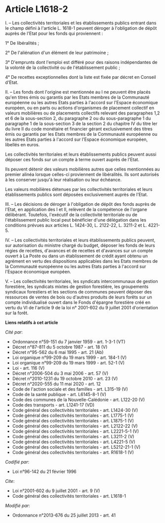# Article L1618-2

I. – Les collectivités territoriales et les établissements publics entrant dans le champ défini à l'article L. 1618-1 peuvent
déroger à l'obligation de dépôt auprès de l'Etat pour les fonds qui proviennent :

1° De libéralités ;

2° De l'aliénation d'un élément de leur patrimoine ;

3° D'emprunts dont l'emploi est différé pour des raisons indépendantes de la volonté de la collectivité ou de l'établissement
public ;

4° De recettes exceptionnelles dont la liste est fixée par décret en Conseil d'Etat.

II. – Les fonds dont l'origine est mentionnée au I ne peuvent être placés qu'en titres émis ou garantis par les Etats membres
de la Communauté européenne ou les autres Etats parties à l'accord sur l'Espace économique européen, ou en parts ou actions
d'organismes de placement collectif en valeurs mobilières ou de placements collectifs relevant des paragraphes 1,2 et 6 de la
sous-section 2, du paragraphe 2 ou du sous-paragraphe 1 du paragraphe 1 de la sous-section 3 de la section 2 du chapitre IV
du titre Ier du livre II du code monétaire et financier gérant exclusivement des titres émis ou garantis par les Etats
membres de la Communauté européenne ou les autres Etats parties à l'accord sur l'Espace économique européen, libellés en
euros.

Les collectivités territoriales et leurs établissements publics peuvent aussi déposer ces fonds sur un compte à terme ouvert
auprès de l'Etat.

Ils peuvent détenir des valeurs mobilières autres que celles mentionnées au premier alinéa lorsque celles-ci proviennent de
libéralités. Ils sont autorisés à les conserver jusqu'à leur réalisation ou leur échéance.

Les valeurs mobilières détenues par les collectivités territoriales et leurs établissements publics sont déposées
exclusivement auprès de l'Etat.

III. – Les décisions de déroger à l'obligation de dépôt des fonds auprès de l'Etat, en application des I et II, relèvent de
la compétence de l'organe délibérant. Toutefois, l'exécutif de la collectivité territoriale ou de l'établissement public
local peut bénéficier d'une délégation dans les conditions prévues aux articles L. 1424-30, L. 2122-22, L. 3211-2 et L.
4221-5.

IV. – Les collectivités territoriales et leurs établissements publics peuvent, sur autorisation du ministre chargé du budget,
déposer les fonds de leurs régies de recettes, d'avances et de recettes et d'avances sur un compte ouvert à La Poste ou dans
un établissement de crédit ayant obtenu un agrément en vertu des dispositions applicables dans les Etats membres de la
Communauté européenne ou les autres Etats parties à l'accord sur l'Espace économique européen.

V. – Les collectivités territoriales, les syndicats intercommunaux de gestion forestière, les syndicats mixtes de gestion
forestière, les groupements syndicaux forestiers et les sections de communes peuvent déposer des ressources de ventes de bois
ou d'autres produits de leurs forêts sur un compte individualisé ouvert dans le Fonds d'épargne forestière créé en vertu du
VI de l'article 9 de la loi n° 2001-602 du 9 juillet 2001 d'orientation sur la forêt.

**Liens relatifs à cet article**

_Cité par_:

  - Ordonnance n°59-151 du 7 janvier 1959 - art. 1-3-1 (VT)
  - Décret n°87-811 du 5 octobre 1987 - art. 18 (V)
  - Décret n°95-562 du 6 mai 1995 - art. 21 (Ab)
  - Loi organique n°99-209 du 19 mars 1999 - art. 184-1 (V)
  - Loi organique n°99-209 du 19 mars 1999 - art. 52-1 (V)
  - Loi - art. 116 (V)
  - Décret n°2006-504 du 3 mai 2006 - art. 57 (V)
  - Décret n°2010-1231 du 19 octobre 2010 - art. 23 (V)
  - Décret n°2020-555 du 11 mai 2020 - art. 12
  - Code de l'action sociale et des familles - art. L315-19 (V)
  - Code de la santé publique - art. L6145-8-1 (V)
  - Code des communes de la Nouvelle-Calédonie - art. L122-20 (V)
  - Code des transports - art. L1241-17 (VD)
  - Code général des collectivités territoriales - art. L1424-30 (V)
  - Code général des collectivités territoriales - art. L1775-1 (V)
  - Code général des collectivités territoriales - art. L1875-1 (V)
  - Code général des collectivités territoriales - art. L2122-22 (V)
  - Code général des collectivités territoriales - art. L2221-5-1 (V)
  - Code général des collectivités territoriales - art. L3211-2 (V)
  - Code général des collectivités territoriales - art. L4221-5 (V)
  - Code général des collectivités territoriales - art. L5212-21-1 (V)
  - Code général des collectivités territoriales - art. R1618-1 (V)

_Codifié par_:

  - Loi n°96-142 du 21 février 1996

_Cite_:

  - Loi n°2001-602 du 9 juillet 2001 - art. 9 (V)
  - Code général des collectivités territoriales - art. L1618-1

_Modifié par_:

  - Ordonnance n°2013-676 du 25 juillet 2013 - art. 41
